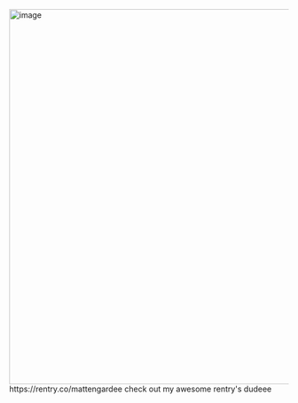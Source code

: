 <img width="540" height="676" alt="image" src="https://github.com/user-attachments/assets/d507ba5e-fe63-4bb7-839b-6d346010c8ff" />
https://rentry.co/mattengardee
check out my awesome rentry's dudeee
